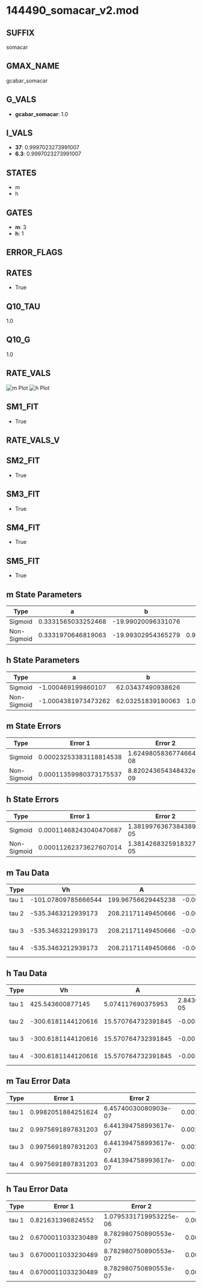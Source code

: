 # 144490_somacar_v2.mod

## SUFFIX

somacar

## GMAX_NAME

gcabar_somacar

## G_VALS

- **gcabar_somacar**: 1.0

## I_VALS

- **37**: 0.9997023273991007
- **6.3**: 0.9997023273991007

## STATES

- m
- h

## GATES

- **m**: 3
- **h**: 1

## ERROR_FLAGS


## RATES

- True

## Q10_TAU

1.0

## Q10_G

1.0

## RATE_VALS

![m Plot](/Users/pbozelos/Dropbox/icg-Chai-Panos/supermodels/output_markdown_files/Ca/144490_somacar_v2.mod/images/m.png)
![h Plot](/Users/pbozelos/Dropbox/icg-Chai-Panos/supermodels/output_markdown_files/Ca/144490_somacar_v2.mod/images/h.png)

## SM1_FIT

- True

## RATE_VALS_V

## SM2_FIT

- True

## SM3_FIT

- True

## SM4_FIT

- True

## SM5_FIT

- True

## m State Parameters

| Type | a | b | c | d |
| --- | --- | --- | --- | --- |
| Sigmoid | 0.3331565033252468 | -19.99020096331076 |
| Non-Sigmoid | 0.3331970646819063 | -19.99302954365279 | 0.9999482460255781 | -3.994454532147438e-05 |

## h State Parameters

| Type | a | b | c | d |
| --- | --- | --- | --- | --- |
| Sigmoid | -1.000469199860107 | 62.03437490938626 |
| Non-Sigmoid | -1.0004381973473262 | 62.03251839190063 | 1.0000124232749028 | 4.977692898138469e-06 |

## m State Errors

| Type | Error 1 | Error 2 | Error 3 |
| --- | --- | --- | --- |
| Sigmoid | 0.00023253383118814538 | 1.6249805836774664e-08 | 0.00010281367360053941 |
| Non-Sigmoid | 0.00011359980373175537 | 8.820243654348432e-09 | 5.022758659367698e-05 |

## h State Errors

| Type | Error 1 | Error 2 | Error 3 |
| --- | --- | --- | --- |
| Sigmoid | 0.00011468243040470687 | 1.3819976367384389e-05 | 0.0001016303962174996 |
| Non-Sigmoid | 0.00011262373627607014 | 1.3814268325918327e-05 | 9.98060025484289e-05 |

## m Tau Data

| Type | Vh | A | b1 | b2 | c1 | c2 | d1 | d2 | e1 | e2 |
| --- | --- | --- | --- | --- | --- | --- | --- | --- | --- | --- |
| tau 1 | -101.07809785666544 | 199.96756629445238 | -0.00013580827202797383 | -0.00014254022012006446 |
| tau 2 | -535.3463212939173 | 208.21171149450666 | -0.00045242555462231396 | -1.088401410423971e-07 | -5.5134388288685665e-06 | -9.130869194719582e-07 |
| tau 3 | -535.3463212939173 | 208.21171149450666 | -0.00045242555462231396 | -1.088401410423971e-07 | 0.0 | -5.5134388288685665e-06 | -9.130869194719582e-07 | 0.0 |
| tau 4 | -535.3463212939173 | 208.21171149450666 | -0.00045242555462231396 | -1.088401410423971e-07 | 0.0 | 0.0 | -5.5134388288685665e-06 | -9.130869194719582e-07 | 0.0 | 0.0 |

## h Tau Data

| Type | Vh | A | b1 | b2 | c1 | c2 | d1 | d2 | e1 | e2 |
| --- | --- | --- | --- | --- | --- | --- | --- | --- | --- | --- |
| tau 1 | 425.543600877145 | 5.074117690375953 | 2.8430814208314296e-05 | 0.017022613770043497 |
| tau 2 | -300.6181144120616 | 15.570764732391845 | -0.00507321682581707 | 2.764154835975195e-05 | 0.005095251297421795 | -5.841145555694236e-06 |
| tau 3 | -300.6181144120616 | 15.570764732391845 | -0.00507321682581707 | 2.764154835975195e-05 | 0.0 | 0.005095251297421795 | -5.841145555694236e-06 | 0.0 |
| tau 4 | -300.6181144120616 | 15.570764732391845 | -0.00507321682581707 | 2.764154835975195e-05 | 0.0 | 0.0 | 0.005095251297421795 | -5.841145555694236e-06 | 0.0 | 0.0 |

## m Tau Error Data

| Type | Error 1 | Error 2 | Error 3 |
| --- | --- | --- | --- |
| tau 1 | 0.9982051884251624 | 6.45740030080903e-07 | 0.001184783429702834 |
| tau 2 | 0.9975691897831203 | 6.441394758993617e-07 | 0.0011840285541911233 |
| tau 3 | 0.9975691897831203 | 6.441394758993617e-07 | 0.0011840285541911233 |
| tau 4 | 0.9975691897831203 | 6.441394758993617e-07 | 0.0011840285541911233 |

## h Tau Error Data

| Type | Error 1 | Error 2 | Error 3 |
| --- | --- | --- | --- |
| tau 1 | 0.821631396824552 | 1.0795331719953225e-06 | 0.0010015717671516438 |
| tau 2 | 0.6700011033230489 | 8.782980750890553e-07 | 0.0008167338683043433 |
| tau 3 | 0.6700011033230489 | 8.782980750890553e-07 | 0.0008167338683043433 |
| tau 4 | 0.6700011033230489 | 8.782980750890553e-07 | 0.0008167338683043433 |

